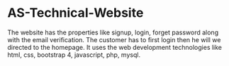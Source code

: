 # AS-Technical-Website
The website has the properties like signup, login, forget password along with the email verification. The customer has to first login then he will we directed to the homepage. It uses the web development technologies like html, css, bootstrap 4, javascript, php, mysql.
